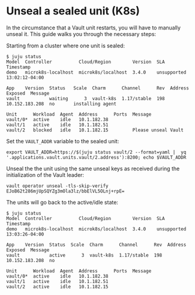 # Unseal a sealed unit (K8s)

In the circumstance that a Vault unit restarts, you will have to manually unseal it. This guide walks you through the necessary steps:

Starting from a cluster where one unit is sealed:
```
$ juju status
Model  Controller          Cloud/Region        Version  SLA          Timestamp
demo   microk8s-localhost  microk8s/localhost  3.4.0    unsupported  13:02:12-04:00

App    Version  Status   Scale  Charm      Channel      Rev  Address         Exposed  Message
vault           waiting      3  vault-k8s  1.17/stable  198  10.152.183.208  no       installing agent

Unit      Workload  Agent  Address      Ports  Message
vault/0*  active    idle   10.1.182.38         
vault/1   active    idle   10.1.182.51         
vault/2   blocked   idle   10.1.182.15         Please unseal Vault
```

Set the `VAULT_ADDR` variable to the sealed unit:

```
export VAULT_ADDR=https://$(juju status vault/2 --format=yaml |  yq '.applications.vault.units.vault/2.address'):8200; echo $VAULT_ADDR
```

Unseal the the unit using the same unseal keys as received during the initialization of the Vault leader:

```
vault operator unseal -tls-skip-verify EJoB62t286mjUpSQYZg3mOla3lz/bbElVL5OLnj+rpE=
```

The units will go back to the active/idle state:

```
$ juju status
Model  Controller          Cloud/Region        Version  SLA          Timestamp
demo   microk8s-localhost  microk8s/localhost  3.4.0    unsupported  13:03:26-04:00

App    Version  Status  Scale  Charm      Channel      Rev  Address         Exposed  Message
vault           active      3  vault-k8s  1.17/stable  198  10.152.183.208  no       

Unit      Workload  Agent  Address      Ports  Message
vault/0*  active    idle   10.1.182.38         
vault/1   active    idle   10.1.182.51         
vault/2   active    idle   10.1.182.15
```

